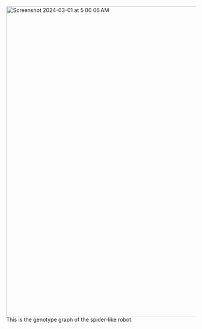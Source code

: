 <img width="825" alt="Screenshot 2024-03-01 at 5 00 06 AM" src="https://github.com/xinranlii/artificial_life_hw2/assets/87915617/6ccbd0d2-1de2-49b8-915d-adaa78cda462">
This is the genotype graph of the spider-like robot.
